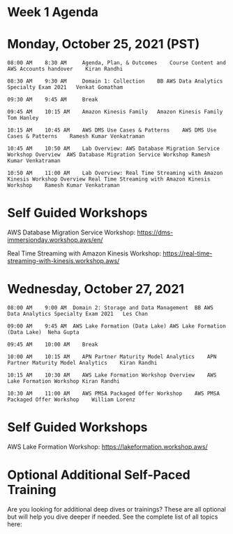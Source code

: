 # Week 1 Agenda


 # Monday, October 25, 2021	(PST)
	08:00 AM	8:30 AM		Agenda, Plan, & Outcomes	Course Content and AWS Accounts handover	Kiran Randhi
 
	08:30 AM	9:30 AM		Domain 1: Collection	BB AWS Data Analytics Specialty Exam 2021	Venkat Gomatham
 
 	09:30 AM	9:45 AM		Break
 
 	09:45 AM	10:15 AM	Amazon Kinesis Family	Amazon Kinesis Family	Tom Hanley
 
 	10:15 AM	10:45 AM	AWS DMS Use Cases & Patterns	AWS DMS Use Cases & Patterns	Ramesh Kumar Venkatraman
 
 	10:45 AM	10:50 AM	Lab Overview: AWS Database Migration Service Workshop Overview	AWS Database Migration Service Workshop	Ramesh Kumar Venkatraman
 
 	10:50 AM	11:00 AM	Lab Overview: Real Time Streaming with Amazon Kinesis Workshop Overview	Real Time Streaming with Amazon Kinesis Workshop	Ramesh Kumar Venkatraman
 

# Self Guided Workshops

AWS Database Migration Service Workshop: https://dms-immersionday.workshop.aws/en/

Real Time Streaming with Amazon Kinesis Workshop: https://real-time-streaming-with-kinesis.workshop.aws/


# Wednesday, October 27, 2021
	08:00 AM	9:00 AM	 Domain 2: Storage and Data Management	BB AWS Data Analytics Specialty Exam 2021	Les Chan
 
	09:00 AM	9:45 AM	 AWS Lake Formation (Data Lake)	AWS Lake Formation (Data Lake)	Neha Gupta
 
	09:45 AM	10:00 AM	Break
 
	10:00 AM	10:15 AM	APN Partner Maturity Model Analytics	APN Partner Maturity Model Analytics	Kiran Randhi
 
	10:15 AM	10:30 AM	AWS Lake Formation Workshop Overview	AWS Lake Formation Workshop	Kiran Randhi
 
	10:30 AM	11:00 AM	AWS PMSA Packaged Offer Workshop	AWS PMSA Packaged Offer Workshop	William Lorenz
 
# Self Guided Workshops

AWS Lake Formation Workshop: https://lakeformation.workshop.aws/



# Optional Additional Self-Paced Training

Are you looking for additional deep dives or trainings? These are all optional but will help you dive deeper if needed.
See the complete list of all topics here: 

